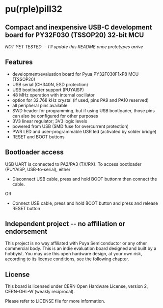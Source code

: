 # pu(rple)pill32
## Compact and inexpensive USB-C development board for PY32F030 (TSSOP20) 32-bit MCU

*NOT YET TESTED -- I'll update this README once prototypes arrive*

## Features

* development/evaluation board for Pyua PY32F030F1xP8 MCU (TSSOP20)
* USB serial (CH340N, ESD protection)
* USB bootloader support (PUYAISP)
* 48 MHz operation with internal oscillator
* option for 32.768 kHz crystal (if used, pins PA9 and PA10 reserved)
* all peripheral pins available
* SWD header for programming, but if using USB bootloader, those pins can also be configured for other purposes
* 3V3 linear regulator; 3V3 logic levels
* powered from USB (SMD fuse for overcurrent protection)
* PWR LED and user-programmable USR led (activated by solder bridge)
* RESET and BOOT buttons

## Bootloader access

USB UART is connected to PA2/PA3 (TX/RX). To access bootloader (PUYAISP, USB-to-serial), either

* Disconnect USB cable, press and hold BOOT buttonm then connect the cable.

OR 

* Connect USB cable, press and hold BOOT button and press and release RESET button

## Independent project -- no affiliation or endorsement

This project is no way affiliated with Puya Semiconductor or any other commercial body. This is an indie evaluation board designed and built by a hobbyist. You may use this open hardware design, at your own risk, according to its license conditions, see the following chapter. 

## License

This board is licensed under CERN Open Hardware License, version 2, CERN-OHL-W (weakly reciprocal). 

Please refer to LICENSE file for more information.
